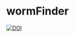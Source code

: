 # wormFinder

[![DOI](https://zenodo.org/badge/275441887.svg)](https://zenodo.org/badge/latestdoi/275441887)
